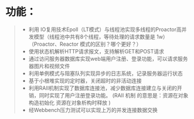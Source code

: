 功能：
===============

> * 利用 IO复用技术Epoll（LT模式）与线程池实现多线程的Proactor高并发模型（线程池中共有8个线程，等待处理的请求数量是 1w） （Proactor、Reactor 模式的区别？哪个更好？）
> * 使用状态机解析HTTP请求报文，支持解析GET和POST请求
> * 通过访问服务器数据库实现web端用户注册、登录功能，可以请求服务器图片和视频文件
> * 利用单例模式与阻塞队列实现异步的日志系统，记录服务器运行状态
> * 基于小根堆实现的定时器，关闭超时的非活动连接
> * 利用RAII机制实现了数据库连接池，减少数据库连接建立与关闭的开销，同时实现了用户注册登录功能。
(RAII 机制 的意思是：资源在对象构造初始化 资源在对象析构时释放 )
> * 经Webbench压力测试可以实现上万的并发连接数据交换
